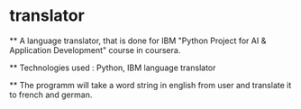 # translator

** A language translator, that is done for IBM "Python Project for AI & Application Development" course in coursera.

** Technologies used : Python, IBM language translator

** The programm will take a word string in english from user and translate it to french and german.
